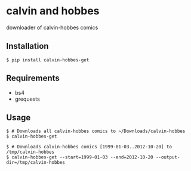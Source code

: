 # calvin and hobbes

downloader of calvin-hobbes comics

## Installation

    $ pip install calvin-hobbes-get

## Requirements

* bs4
* grequests

## Usage

    $ # Downloads all calvin-hobbes comics to ~/Downloads/calvin-hobbes
    $ calvin-hobbes-get

    $ # Downloads calvin-hobbes comics [1999-01-03..2012-10-20] to /tmp/calvin-hobbes
    $ calvin-hobbes-get --start=1999-01-03 --end=2012-10-20 --output-dir=/tmp/calvin-hobbes

